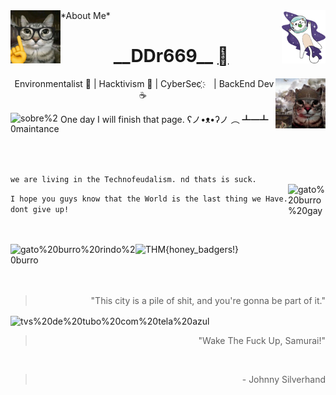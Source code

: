 <!--![gato burro voando no espaço de capacete gif](/kity_space.gif) !-->
<img src="/gato_nerd.jpg" alt="gato%20nerd%20inteligente%20burro" width="80px" height="85px" align="left"/>
 *About Me*
<img src="/kity_space.gif" alt="gato%20burro%20no%20espaço" width="70px" height="85px" align="right"/>
<br>
<h1 align="center"> __DDr669__ <a href="https://github.com/ddr669"></a> </h1>
<img src="/gato_guerra.jpg" alt="gato%20burro%20indo%20pra%20guerra" width="80px" height="80px" align="right"/>
<p align="center"> &nbsp;Environmentalist 🍃 | Hacktivism 🐧 | CyberSec ҉ &nbsp;&nbsp; |  BackEnd Dev  ☕</p>
<img src="https://cdn11.bigcommerce.com/s-10c6f/images/stencil/1280x1280/products/76571/148256/WS331824__65279.1649777362.jpg?c=2" alt="sobre%20maintance" height="80px" width="80px" align="left"/>
<p align="left">One day I will finish that page. 	ʕノ•ᴥ•ʔノ ︵ ┻━┻ </p>

    
<br><br>
<h2>

</h2>
<p align="left">
  
  ```we are living in the Technofeudalism. nd thats is suck.```
  <br> 
  <img src="/gato_gay.jpg" alt="gato%20burro%20gay" width="60px" height="65px" align="right"/> 
  
  ```I hope you guys know that the World is the last thing we Have. dont give up!```
  
</p>
<br><br>
<img src="https://tryhackme-badges.s3.amazonaws.com/ddr669.png" alt="THM{honey_badgers!}" />
<img src="/gato_rindo.jpg" alt="gato%20burro%20rindo%20burro" width="200px" height="65px" align="left"/>
<br><br>
<br><br>

<div align="right">
  
> "This city is a pile of shit, and you're gonna be part of it."

</div>

<img src="/photomode_22022025_025429.png" alt="tvs%20de%20tubo%20com%20tela%20azul" height="400px" width="100%" align="center"/>

<div align="right">

> "Wake The Fuck Up, Samurai!"

<br>

> \- Johnny Silverhand

</div>

<!--
**ddr669/ddr669** is a ✨ _special_ ✨ repository because its `README.md` (this file) appears on your GitHub profile.

Here are some ideas to get you started:

- 🔭 I’m currently working on ...
- 🌱 I’m currently learning ...
- 👯 I’m looking to collaborate on ...
- 🤔 I’m looking for help with ...
- 💬 Ask me about ...
- 📫 How to reach me: ...
- 😄 Pronouns: ...
- ⚡ Fun fact: ...
-->
